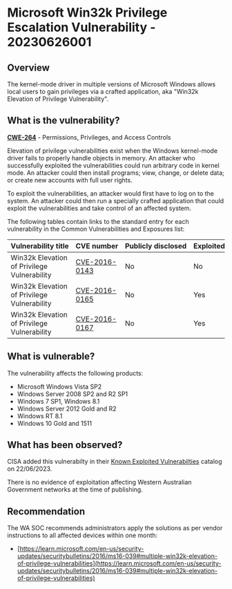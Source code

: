 # Microsoft Win32k Privilege Escalation Vulnerability - 20230626001

## Overview

The kernel-mode driver in multiple versions of Microsoft Windows allows local users to gain privileges via a crafted application, aka "Win32k Elevation of Privilege Vulnerability".

## What is the vulnerability?

[**CWE-264**](https://cwe.mitre.org/data/definitions/264.html) - Permissions, Privileges, and Access Controls

Elevation of privilege vulnerabilities exist when the Windows kernel-mode driver fails to properly handle objects in memory. An attacker who successfully exploited the vulnerabilities could run arbitrary code in kernel mode. An attacker could then install programs; view, change, or delete data; or create new accounts with full user rights.

To exploit the vulnerabilities, an attacker would first have to log on to the system. An attacker could then run a specially crafted application that could exploit the vulnerabilities and take control of an affected system.

The following tables contain links to the standard entry for each vulnerability in the Common Vulnerabilities and Exposures list:

| Vulnerability title | CVE number | Publicly disclosed | Exploited |
| --- | --- | --- | --- |
| Win32k Elevation of Privilege Vulnerability | [CVE-2016-0143](https://www.cve.org/CVERecord?id=CVE-2016-0143) | No | No |
| Win32k Elevation of Privilege Vulnerability | [CVE-2016-0165](https://www.cve.org/CVERecord?id=CVE-2016-0165) | No | Yes |
| Win32k Elevation of Privilege Vulnerability | [CVE-2016-0167](https://www.cve.org/CVERecord?id=CVE-2016-0167) | No | Yes |


## What is vulnerable?

The vulnerability affects the following products:

- Microsoft Windows Vista SP2
- Windows Server 2008 SP2 and R2 SP1
- Windows 7 SP1, Windows 8.1
- Windows Server 2012 Gold and R2
- Windows RT 8.1
- Windows 10 Gold and 1511


## What has been observed?

CISA added this vulnerabilty in their [Known Exploited Vulnerabilties](https://www.cisa.gov/known-exploited-vulnerabilities-catalog) catalog on 22/06/2023.

There is no evidence of exploitation affecting Western Australian Government networks at the time of publishing.

## Recommendation

The WA SOC recommends administrators apply the solutions as per vendor instructions to all affected devices within one month:

- [https://learn.microsoft.com/en-us/security-updates/securitybulletins/2016/ms16-039#multiple-win32k-elevation-of-privilege-vulnerabilities](https://learn.microsoft.com/en-us/security-updates/securitybulletins/2016/ms16-039#multiple-win32k-elevation-of-privilege-vulnerabilities)
